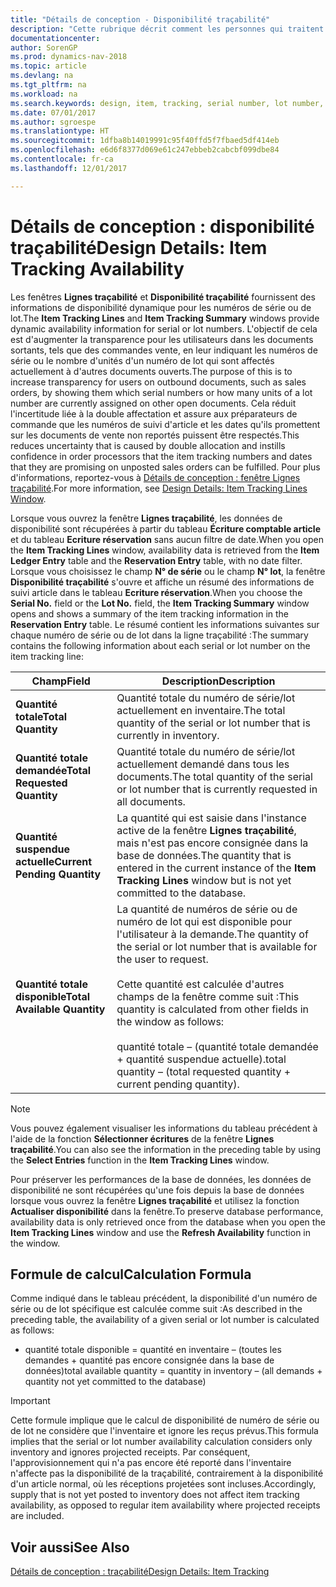 ```yaml
---
title: "Détails de conception - Disponibilité traçabilité"
description: "Cette rubrique décrit comment les personnes qui traitent les commandes peuvent se baser sur la disponibilité des numéros de série ou de lot."
documentationcenter: 
author: SorenGP
ms.prod: dynamics-nav-2018
ms.topic: article
ms.devlang: na
ms.tgt_pltfrm: na
ms.workload: na
ms.search.keywords: design, item, tracking, serial number, lot number, outbound documents
ms.date: 07/01/2017
ms.author: sgroespe
ms.translationtype: HT
ms.sourcegitcommit: 1dfba8b14019991c95f40ffd5f7fbaed5df414eb
ms.openlocfilehash: e6d6f8377d069e61c247ebbeb2cabcbf099dbe84
ms.contentlocale: fr-ca
ms.lasthandoff: 12/01/2017

---
```

# <a name="design-details-item-tracking-availability"></a><span data-ttu-id="dc19d-103">Détails de conception : disponibilité traçabilité</span><span class="sxs-lookup"><span data-stu-id="dc19d-103">Design Details: Item Tracking Availability</span></span>
<span data-ttu-id="dc19d-104">Les fenêtres **Lignes traçabilité** et **Disponibilité traçabilité** fournissent des informations de disponibilité dynamique pour les numéros de série ou de lot.</span><span class="sxs-lookup"><span data-stu-id="dc19d-104">The **Item Tracking Lines** and **Item Tracking Summary** windows provide dynamic availability information for serial or lot numbers.</span></span> <span data-ttu-id="dc19d-105">L'objectif de cela est d'augmenter la transparence pour les utilisateurs dans les documents sortants, tels que des commandes vente, en leur indiquant les numéros de série ou le nombre d'unités d'un numéro de lot qui sont affectés actuellement à d'autres documents ouverts.</span><span class="sxs-lookup"><span data-stu-id="dc19d-105">The purpose of this is to increase transparency for users on outbound documents, such as sales orders, by showing them which serial numbers or how many units of a lot number are currently assigned on other open documents.</span></span> <span data-ttu-id="dc19d-106">Cela réduit l'incertitude liée à la double affectation et assure aux préparateurs de commande que les numéros de suivi d'article et les dates qu'ils promettent sur les documents de vente non reportés puissent être respectés.</span><span class="sxs-lookup"><span data-stu-id="dc19d-106">This reduces uncertainty that is caused by double allocation and instills confidence in order processors that the item tracking numbers and dates that they are promising on unposted sales orders can be fulfilled.</span></span> <span data-ttu-id="dc19d-107">Pour plus d'informations, reportez\-vous à [Détails de conception : fenêtre Lignes traçabilité](design-details-item-tracking-lines-window.md).</span><span class="sxs-lookup"><span data-stu-id="dc19d-107">For more information, see [Design Details: Item Tracking Lines Window](design-details-item-tracking-lines-window.md).</span></span>  
  
<span data-ttu-id="dc19d-108">Lorsque vous ouvrez la fenêtre **Lignes traçabilité**, les données de disponibilité sont récupérées à partir du tableau **Écriture comptable article** et du tableau **Ecriture réservation** sans aucun filtre de date.</span><span class="sxs-lookup"><span data-stu-id="dc19d-108">When you open the **Item Tracking Lines** window, availability data is retrieved from the **Item Ledger Entry** table and the **Reservation Entry** table, with no date filter.</span></span> <span data-ttu-id="dc19d-109">Lorsque vous choisissez le champ **N° de série** ou le champ **N° lot**, la fenêtre **Disponibilité traçabilité** s'ouvre et affiche un résumé des informations de suivi article dans le tableau **Ecriture réservation**.</span><span class="sxs-lookup"><span data-stu-id="dc19d-109">When you choose the **Serial No.** field or the **Lot No.** field, the **Item Tracking Summary** window opens and shows a summary of the item tracking information in the **Reservation Entry** table.</span></span> <span data-ttu-id="dc19d-110">Le résumé contient les informations suivantes sur chaque numéro de série ou de lot dans la ligne traçabilité :</span><span class="sxs-lookup"><span data-stu-id="dc19d-110">The summary contains the following information about each serial or lot number on the item tracking line:</span></span>  
  
|<span data-ttu-id="dc19d-111">Champ</span><span class="sxs-lookup"><span data-stu-id="dc19d-111">Field</span></span>|<span data-ttu-id="dc19d-112">Description</span><span class="sxs-lookup"><span data-stu-id="dc19d-112">Description</span></span>|  
|---------------------------------|---------------------------------------|  
|<span data-ttu-id="dc19d-113">**Quantité totale**</span><span class="sxs-lookup"><span data-stu-id="dc19d-113">**Total Quantity**</span></span>|<span data-ttu-id="dc19d-114">Quantité totale du numéro de série/lot actuellement en inventaire.</span><span class="sxs-lookup"><span data-stu-id="dc19d-114">The total quantity of the serial or lot number that is currently in inventory.</span></span>|  
|<span data-ttu-id="dc19d-115">**Quantité totale demandée**</span><span class="sxs-lookup"><span data-stu-id="dc19d-115">**Total Requested Quantity**</span></span>|<span data-ttu-id="dc19d-116">Quantité totale du numéro de série/lot actuellement demandé dans tous les documents.</span><span class="sxs-lookup"><span data-stu-id="dc19d-116">The total quantity of the serial or lot number that is currently requested in all documents.</span></span>|  
|<span data-ttu-id="dc19d-117">**Quantité suspendue actuelle**</span><span class="sxs-lookup"><span data-stu-id="dc19d-117">**Current Pending Quantity**</span></span>|<span data-ttu-id="dc19d-118">La quantité qui est saisie dans l'instance active de la fenêtre **Lignes traçabilité**, mais n'est pas encore consignée dans la base de données.</span><span class="sxs-lookup"><span data-stu-id="dc19d-118">The quantity that is entered in the current instance of the **Item Tracking Lines** window but is not yet committed to the database.</span></span>|  
|<span data-ttu-id="dc19d-119">**Quantité totale disponible**</span><span class="sxs-lookup"><span data-stu-id="dc19d-119">**Total Available Quantity**</span></span>|<span data-ttu-id="dc19d-120">La quantité de numéros de série ou de numéro de lot qui est disponible pour l'utilisateur à la demande.</span><span class="sxs-lookup"><span data-stu-id="dc19d-120">The quantity of the serial or lot number that is available for the user to request.</span></span><br /><br /> <span data-ttu-id="dc19d-121">Cette quantité est calculée d'autres champs de la fenêtre comme suit :</span><span class="sxs-lookup"><span data-stu-id="dc19d-121">This quantity is calculated from other fields in the window as follows:</span></span><br /><br /> <span data-ttu-id="dc19d-122">quantité totale – (quantité totale demandée + quantité suspendue actuelle).</span><span class="sxs-lookup"><span data-stu-id="dc19d-122">total quantity – (total requested quantity + current pending quantity).</span></span>|  
  
> [!NOTE]  
>  <span data-ttu-id="dc19d-123">Vous pouvez également visualiser les informations du tableau précédent à l'aide de la fonction **Sélectionner écritures** de la fenêtre **Lignes traçabilité**.</span><span class="sxs-lookup"><span data-stu-id="dc19d-123">You can also see the information in the preceding table by using the **Select Entries** function in the **Item Tracking Lines** window.</span></span>  
  
<span data-ttu-id="dc19d-124">Pour préserver les performances de la base de données, les données de disponibilité ne sont récupérées qu'une fois depuis la base de données lorsque vous ouvrez la fenêtre **Lignes traçabilité** et utilisez la fonction **Actualiser disponibilité** dans la fenêtre.</span><span class="sxs-lookup"><span data-stu-id="dc19d-124">To preserve database performance, availability data is only retrieved once from the database when you open the **Item Tracking Lines** window and use the **Refresh Availability** function in the window.</span></span>  
  
## <a name="calculation-formula"></a><span data-ttu-id="dc19d-125">Formule de calcul</span><span class="sxs-lookup"><span data-stu-id="dc19d-125">Calculation Formula</span></span>  
<span data-ttu-id="dc19d-126">Comme indiqué dans le tableau précédent, la disponibilité d'un numéro de série ou de lot spécifique est calculée comme suit :</span><span class="sxs-lookup"><span data-stu-id="dc19d-126">As described in the preceding table, the availability of a given serial or lot number is calculated as follows:</span></span>  
  
* <span data-ttu-id="dc19d-127">quantité totale disponible = quantité en inventaire – (toutes les demandes + quantité pas encore consignée dans la base de données)</span><span class="sxs-lookup"><span data-stu-id="dc19d-127">total available quantity = quantity in inventory – (all demands + quantity not yet committed to the database)</span></span>  
  
> [!IMPORTANT]  
>  <span data-ttu-id="dc19d-128">Cette formule implique que le calcul de disponibilité de numéro de série ou de lot ne considère que l'inventaire et ignore les reçus prévus.</span><span class="sxs-lookup"><span data-stu-id="dc19d-128">This formula implies that the serial or lot number availability calculation considers only inventory and ignores projected receipts.</span></span> <span data-ttu-id="dc19d-129">Par conséquent, l'approvisionnement qui n'a pas encore été reporté dans l'inventaire n'affecte pas la disponibilité de la traçabilité, contrairement à la disponibilité d'un article normal, où les réceptions projetées sont incluses.</span><span class="sxs-lookup"><span data-stu-id="dc19d-129">Accordingly, supply that is not yet posted to inventory does not affect item tracking availability, as opposed to regular item availability where projected receipts are included.</span></span>  
  
## <a name="see-also"></a><span data-ttu-id="dc19d-130">Voir aussi</span><span class="sxs-lookup"><span data-stu-id="dc19d-130">See Also</span></span>  
[<span data-ttu-id="dc19d-131">Détails de conception : traçabilité</span><span class="sxs-lookup"><span data-stu-id="dc19d-131">Design Details: Item Tracking</span></span>](design-details-item-tracking.md)
